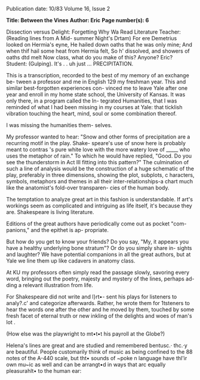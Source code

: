 Publication date: 10/83
Volume 16, Issue 2

**Title: Between the Vines**
**Author: Eric**
**Page number(s): 6**

Dissection versus Delight: 
Forgetting Why Wa Read Literature
Teacher: (Reading lines from A Mid-
summer Night's Drtam) 
For ere Demetrius looked on Hermia's eyne, 
He hailed down oaths that he was only mine; 
And when thif hail some heat from Hermia felt, 
So h' dissolved, and showers of oaths dtd melt 
Now class, what do you make 
of this? Anyone? Eric? 
Student: (Gulping). It's . 
. uh just 
... PRECIPITATION. 

This is a transcription, recorded to the 
best of my memory of an exchange be-
tween a professor and me in English 
129 my freshman year. This and 
similar best-forgotten experiences con-
vinced me to leave Yale after one year 
and enroll in my home state school, the 
University of Kansas. It was only 
there, in a program called the In-
tegrated 
Humanities, 
that 
I 
was 
reminded of what I had been missing 
in my courses at Yale: that ticklish 
vibration touching the heart, mind, 
soul or some combination thereof. 

I was missing the humanities them-
selves. 

My professor wanted to hear: "Snow 
and other forms of precipitation are a 
recurring motif in the play. Shake-
speare's use of snow here is probably 
meant to contras 
's pure 
white love with the more watery love of 
_____ who uses the metaphor of 
rain." To which he would have replied, 
"Good. Do you see the thunderstorm 
in Act III fitting into this pattern?" The 
culmination of such a line of analysis 
would be the construction of a huge 
schematic of the play, preferably in 
three dimensions, showing the plot, 
subplots, 
c haracters, symbols, 
metaphors and themes in all their 
inter-relationships-a chart much like 
the anatomist's fold-over transparen-
cies of the human body. 

The temptation to analyze great art 
in this fashion is understandable. If 
art's workings seem as complicated and 
intriguing as life itself, it's because they 
are. Shakespeare is living literature. 

Editions of the great authors have 
periodically come out as pocket "com-
panions," and 
the epithet is ap-
propriate. 

But how do you get to know your 
friends? Do you say, "My, it appears 
you have a healthy underlying bone 
stratum"? Or do you simply share in-
sights and laughter? We have potential 
companions in all the great authors, 
but at Yale we line them up like 
cadavers in anatomy class. 

At KU my professors often simply 
read the passage slowly, savoring every 
word, bringing out the poetry, majesty 
and mystery of the lines, perhaps ad-
ding a relevant illustration from life. 

For Shakespeare did not write and l}rt•-
sent his plays for listeners to analy?.c' 
and categorize afterwards. Rather, he 
wrote them for 1tsteners to hear the 
words one after the other and he 
moved by them, touched by some fresh 
facet of eternal truth or new inkling of 
the delights and woes of man's lot . 

(How else was the playwright to mt•t•t 
his payroll at the Globe?) 

Helena's lines are great and are 
studied and remembered bentusc.· thc.·y 
are beautiful. People customarily think 
of music as being confined to the 88 
notes of the A-440 scale, but tht• 
sounds of ~poke n language have thl'ir 
own mu~ic as well and can be arrangt•d 
in ways that arc equally pleasurahlt• to 
the human ear: